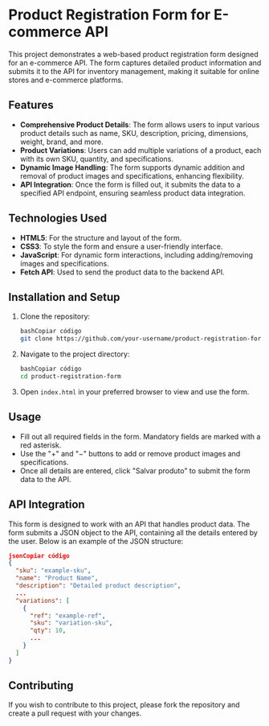 # Product Registration Form for E-commerce API

This project demonstrates a web-based product registration form designed for an e-commerce API. The form captures detailed product information and submits it to the API for inventory management, making it suitable for online stores and e-commerce platforms.

## Features

- **Comprehensive Product Details**: The form allows users to input various product details such as name, SKU, description, pricing, dimensions, weight, brand, and more.
- **Product Variations**: Users can add multiple variations of a product, each with its own SKU, quantity, and specifications.
- **Dynamic Image Handling**: The form supports dynamic addition and removal of product images and specifications, enhancing flexibility.
- **API Integration**: Once the form is filled out, it submits the data to a specified API endpoint, ensuring seamless product data integration.

## Technologies Used

- **HTML5**: For the structure and layout of the form.
- **CSS3**: To style the form and ensure a user-friendly interface.
- **JavaScript**: For dynamic form interactions, including adding/removing images and specifications.
- **Fetch API**: Used to send the product data to the backend API.

## Installation and Setup

1. Clone the repository:
    
    ```bash
    bashCopiar código
    git clone https://github.com/your-username/product-registration-form.git
    
    ```
    
2. Navigate to the project directory:
    
    ```bash
    bashCopiar código
    cd product-registration-form
    
    ```
    
3. Open `index.html` in your preferred browser to view and use the form.

## Usage

- Fill out all required fields in the form. Mandatory fields are marked with a red asterisk.
- Use the "+" and "−" buttons to add or remove product images and specifications.
- Once all details are entered, click "Salvar produto" to submit the form data to the API.

## API Integration

This form is designed to work with an API that handles product data. The form submits a JSON object to the API, containing all the details entered by the user. Below is an example of the JSON structure:

```json
jsonCopiar código
{
  "sku": "example-sku",
  "name": "Product Name",
  "description": "Detailed product description",
  ...
  "variations": [
    {
      "ref": "example-ref",
      "sku": "variation-sku",
      "qty": 10,
      ...
    }
  ]
}

```

## Contributing

If you wish to contribute to this project, please fork the repository and create a pull request with your changes.
